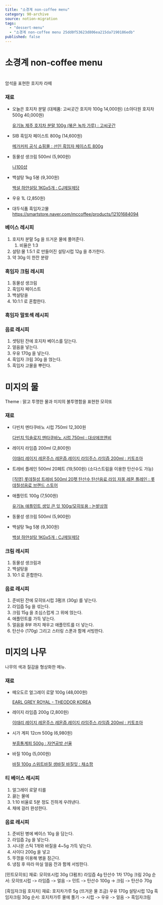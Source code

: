 ```yaml
---
title: "소경계 non-coffee menu"
category: 90-archive
source: notion-migration
tags:
  - "dessert-menu"
  - "소경계 non-coffee menu 25dd0f53623d806ea215da7190186edb"
published: false
---
```


# 소경계 non-coffee menu

#

암석을 표현한 호지차 라떼

### 재료

* 오늘은 호지차 분말 (대체품: 고씨곳간 호지차 100g 14,000원) (소아다원 호지차 500g 40,000원)

  [유기농 제주 호지차 분말 100g (볶은 녹차 가루) : 고씨곳간](https://smartstore.naver.com/gossifarm/products/4702558117?NaPm=ct%3Dl6lr3tu8%7Cci%3D055497a51a817776f1167b8bb30108fbc46348cb%7Ctr%3Dsls%7Csn%3D379175%7Chk%3D8a1359162735812df45ee1ee468763b5f34cee7b)

* SIB 흑임자 페이스트 800g (14,600원)

  [메가커피 공식 쇼핑몰 : 선인 흑임자 페이스트 800g](https://www.megacoffee.co.kr/goods/goods_view.php?goodsNo=1000024101)

* 동물성 생크림 500ml (5,900원)

  [나100샵](https://www.na100shop.com:433/goodsView.do?gidx=11799\&NaPm=ct%3Dl62w2hfk%7Cci%3D5e117b36c8bd84f21144d9976aed111e0a308ab1%7Ctr%3Dslsbrc%7Csn%3D830410%7Chk%3Ddcd51778bf91361604a18c9e46151d129733cf5b)

* 백설탕 1kg 5봉 (9,300원)

  [백설 하얀설탕 1KGx5개 : CJ제일제당](https://brand.naver.com/cheiljedang/products/5637063084)

* 우유 1L (2,850원)

* 대두식품 흑임자고물 https://smartstore.naver.com/mccoffee/products/12101684094

### 베이스 레시피

1. 호지차 분말 5g 을 뜨거운 물에 풀어준다.
   1. 비율은 1:3
2. 설탕:물 1.5:1 로 만들어진 설탕시럽 12g 을 추가한다.
3. 약 30g 이 한잔 분량

### 흑임자 크림 레시피

1. 동물성 생크림
2. 흑임자 페이스트
3. 백설탕을
4. 10:1:1 로 혼합한다.

### 흑임자 말토섹 레시피

### 음료 레시피

1. 셋팅된 잔에 호지차 베이스를 담는다.
2. 얼음을 넣는다.
3. 우유 170g 을 넣는다.
4. 흑임자 크림 30g 을 얹는다.
5. 흑임자 고물을 뿌린다.

# 미지의 물

Theme : 맑고 투명한 물과 미지의 불투명함을 표현한 모히또

### 재료

* 다빈치 멘타쿠바노 시럽 750ml 12,300원

  [다빈치 믹솔로지 멘타쿠바노 시럽 750ml : 대상에프앤비](https://smartstore.naver.com/bokumjari/products/5697920545?NaPm=ct%3Dl62y9w88%7Cci%3Da9e8e49088dab367fa6714c59a149630c69f5bed%7Ctr%3Dslsc%7Csn%3D499254%7Chk%3D3c256606de9112d8a2d0088f39d8484780495006)

* 레이지 라임즙 200ml (2,800원)

  [이태리 레이지 레몬주스 레몬즙,레이지 라임주스,라임즙 200ml : 키토조아](https://smartstore.naver.com/ketojoa/products/680896823?NaPm=ct%3Dl6ltmoo8%7Cci%3D127f8a923cfc685d4728c340f25a3952437b11c2%7Ctr%3Dsls%7Csn%3D472681%7Chk%3Daff2e64dd7e42a6bd8dad5c503ba268623415247)

* 트레비 플레인 500ml 20페트 (19,500원) (소다스트림을 이용한 탄산수도 가능)

  [[직영] 롯데칠성 트레비 500ml 20펫 탄산수 탄산음료 라임 자몽 레몬 플레인 : 롯데칠성음료 브랜드 스토어](https://brand.naver.com/lottechilsung/products/5404679833)

* 애플민트 100g (7,500원)

  [유기농 애플민트 생잎 큰 잎 100g/모히또용 : 논밭상점](https://smartstore.naver.com/nonbaat/products/3882003747?NaPm=ct%3Dl6g1x1gg%7Cci%3D9d6f3603a432136e5ddaa50cf06b0e397476412b%7Ctr%3Dsls%7Csn%3D706487%7Chk%3D0385863a13da237dfd533cf8215857366fd0bfee)

* 동물성 생크림 500ml (5,900원)

* 백설탕 1kg 5봉 (9,300원)

  [백설 하얀설탕 1KGx5개 : CJ제일제당](https://brand.naver.com/cheiljedang/products/5637063084)

### 크림 레시피

1. 동물성 생크림과
2. 백설탕을
3. 10:1 로 혼합한다.

### 음료 레시피

1. 준비된 잔에 모히또시럽 3펌프 (30g) 를 넣는다.
2. 라임즙 5g 을 섞는다.
3. 크림 15g 을 조심스럽게 그 위에 얹는다.
4. 애플민트를 가득 넣는다.
5. 얼음을 8부 까지 채우고 애플민트를 더 넣는다.
6. 탄산수 (170g) 그리고 스터링 스푼과 함께 서빙한다.

# 미지의 나무

나무의 색과 질감을 형상화한 메뉴.

### 재료

* 떼오도르 얼그레이 로얄 100g (48,000원)

  [EARL GREY ROYAL - THEODOR KOREA](http://theodorparis.kr/product/earl-grey-royal/66/category/42/display/1/)

* 레이지 라임즙 200g (2,800원)

  [이태리 레이지 레몬주스 레몬즙,레이지 라임주스,라임즙 200ml : 키토조아](https://smartstore.naver.com/ketojoa/products/680896823?NaPm=ct%3Dl6ltmoo8%7Cci%3D127f8a923cfc685d4728c340f25a3952437b11c2%7Ctr%3Dsls%7Csn%3D472681%7Chk%3Daff2e64dd7e42a6bd8dad5c503ba268623415247)

* 시가 계피 12cm 500g (6,980원)

  [부흥통계피 500g : 자연공방 선율](https://smartstore.naver.com/sunyul/products/3931795089?NaPm=ct%3Dl6ltxbe0%7Cci%3D79f5a2c197a7558d56cebb3017595177ebd673d3%7Ctr%3Dsls%7Csn%3D562370%7Chk%3D0f3ca9f1665f6afedfb92c2752b32209c1ca2d15)

* 바질 100g (5,000원)

  [바질 100g 스위트바질 생바질 바질잎 : 채소팜](https://smartstore.naver.com/hari_mall/products/5089492914?NaPm=ct%3Dl6ltzxur%7Cci%3Dcheckout%7Ctr%3Dppc%7Ctrx%3D%7Chk%3De7cbf53ce83ec764f82815ab5d094c394da0d9c3)

### 티 베이스 레시피

1. 얼그레이 로얄 티를
2. 끓는 물에
3. 1:10 비율로 5분 정도 진하게 우려낸다.
4. 채에 걸러 완성한다.

### 음료 레시피

1. 준비된 병에 베이스 10g 을 담는다.
2. 라임즙 2g 을 넣는다.
3. 시나몬 스틱 1개와 바질을 4~5g 가득 넣는다.
4. 사이다 200g 을 넣고
5. 뚜껑을 이용해 병을 잠근다.
6. 냉침 후 따라 마실 얼음 잔과 함께 서빙한다.

[민트모히또]
재료:
모히또시럽 30g (3펌프)
라임즙 4g
탄산수 1차 170g
크림 20g
순서: 모히또시럽 -> 라임즙 -> 얼음 -> 민트 -> 탄산수 100g -> 크림 -> 탄산수 70g

[흑임자크림 호지차]
재료:
호지차가루 5g (뜨거운 물 조금)
우유 170g
설탕시럽 12g
흑임자크림 30g
순서: 호지차가루 물에 풀기 -> 시럽 -> 우유 -> 얼음 -> 흑임자크림
